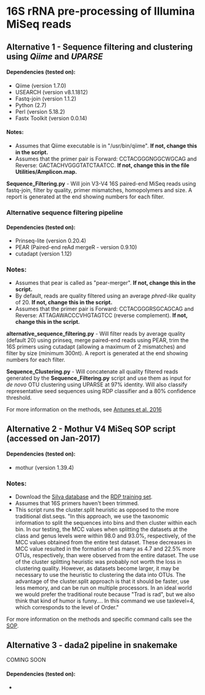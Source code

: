 # 16S rRNA pre-processing of Illumina MiSeq reads

## Alternative 1 - Sequence filtering and clustering using *Qiime* and *UPARSE* 

#### Dependencies (tested on):
* Qiime (version 1.7.0)
* USEARCH (version v8.1.1812)
* Fastq-join (version 1.1.2)
* Python (2.7)
* Perl (version 5.18.2)
* Fastx Toolkit (version 0.0.14)

#### Notes:
* Assumes that Qiime executable is in "/usr/bin/qiime". **If not, change this in the script.** 
* Assumes that the primer pair is Forward: CCTACGGGNGGCWGCAG and Reverse: GACTACHVGGGTATCTAATCC. 
**If not, change this in the file Utilities/Amplicon.map.**

**Sequence_Filtering.py** - Will join V3-V4 16S paired-end MiSeq reads using fastq-join, filter by quality, primer mismatches, homopolymers and size. A report is generated at the end showing numbers for each filter. 

### Alternative sequence filtering pipeline

#### Dependencies (tested on):
* Prinseq-lite (version 0.20.4)
* PEAR (Paired-end reAd mergeR - version 0.9.10)
* cutadapt (version 1.12)

### Notes:
* Assumes that pear is called as "pear-merger". **If not, change this in the script.**
* By default, reads are quality filtered using an average *phred-like* quality of 20. **If not, change this in the script.**
* Assumes that the primer pair is Forward: CCTACGGGRSGCAGCAG and Reverse: ATTAGAWACCCVHGTAGTCC (reverse complement). 
**If not, change this in the script.**

**alternative_sequence_filtering.py** - Will filter reads by average quality (default 20) using prinseq, merge paired-end reads using PEAR, trim the 16S primers using cutadapt (allowing a maximum of 2 mismatches) and filter by size (minimum 300nt). A report is generated at the end showing numbers for each filter.

**Sequence_Clustering.py** - Will concatenate all quality filtered reads generated by the **Sequence_Filtering.py** script and use them as input for *de novo* OTU clustering using UPARSE at 97% identity. Will also classify representative seed sequences using RDP classifier and a 80% confidence threshold. 

For more information on the methods, see [Antunes et al. 2016](http://www.nature.com/articles/srep38915)


## Alternative 2 - Mothur V4 MiSeq SOP script (accessed on Jan-2017)

#### Dependencies (tested on):
* mothur (version 1.39.4)

### Notes:
* Download the [Silva database](https://www.mothur.org/w/images/9/98/Silva.bacteria.zip) and the [RDP training set](https://www.mothur.org/w/images/5/59/Trainset9_032012.pds.zip). 
* Assumes that 16S primers haven't been trimmed. 
* This script runs the cluster.split heuristic as opposed to the more traditional dist.seqs. 
"In this approach, we use the taxonomic information to split the sequences into bins and then cluster within each bin. In our testing, the MCC values when splitting the datasets at the class and genus levels were within 98.0 and 93.0%, respectively, of the MCC values obtained from the entire test dataset. These decreases in MCC value resulted in the formation of as many as 4.7 and 22.5% more OTUs, respectively, than were observed from the entire dataset. The use of the cluster splitting heuristic was probably not worth the loss in clustering quality. However, as datasets become larger, it may be necessary to use the heuristic to clustering the data into OTUs. The advantage of the cluster.split approach is that it should be faster, use less memory, and can be run on multiple processors. In an ideal world we would prefer the traditional route because "Trad is rad", but we also think that kind of humor is funny.... In this command we use taxlevel=4, which corresponds to the level of Order."

For more information on the methods and specific command calls see the [SOP](https://www.mothur.org/wiki/MiSeq_SOP). 

## Alternative 3 - dada2 pipeline in snakemake

COMING SOON

#### Dependencies (tested on):
* 
